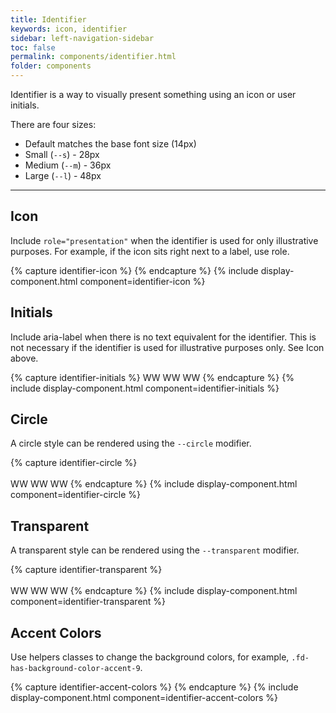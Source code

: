 ```yaml
---
title: Identifier
keywords: icon, identifier
sidebar: left-navigation-sidebar
toc: false
permalink: components/identifier.html
folder: components
---
```


Identifier is a way to visually present something using an icon or user initials.

There are four sizes:
- Default matches the base font size (14px)
- Small (`--s`) - 28px
- Medium (`--m`) - 36px
- Large (`--l`) - 48px

<hr>

## Icon
Include `role="presentation"` when the identifier is used for only illustrative purposes. For example, if the icon sits right next to a label, use role.

{% capture identifier-icon %}
<span class=" fd-identifier--s sap-icon--washing-machine" role="presentation"></span>
<span class=" fd-identifier--m sap-icon--washing-machine" role="presentation"></span>
<span class=" fd-identifier--l sap-icon--washing-machine" role="presentation"></span>
{% endcapture %}
{% include display-component.html component=identifier-icon %}
<br>

## Initials
Include aria-label when there is no text equivalent for the identifier. This is not necessary if the identifier is used for illustrative purposes only. See Icon above.

{% capture identifier-initials %}
<span class=" fd-identifier--s" aria-label="Wendy Wallace">WW</span>
<span class=" fd-identifier--m" aria-label="Wendy Wallace">WW</span>
<span class=" fd-identifier--l" aria-label="Wendy Wallace">WW</span>
{% endcapture %}
{% include display-component.html component=identifier-initials %}
<br>

## Circle
A circle style can be rendered using the `--circle` modifier.

{% capture identifier-circle %}
<span class=" fd-identifier--s fd-identifier--circle sap-icon--money-bills" role="presentation"></span>
<span class=" fd-identifier--m fd-identifier--circle sap-icon--money-bills" role="presentation"></span>
<span class=" fd-identifier--l fd-identifier--circle sap-icon--money-bills" role="presentation"></span>
<br><br>
<span class=" fd-identifier--s fd-identifier--circle" aria-label="Wendy Wallace">WW</span>
<span class=" fd-identifier--m fd-identifier--circle" aria-label="Wendy Wallace">WW</span>
<span class=" fd-identifier--l fd-identifier--circle" aria-label="Wendy Wallace">WW</span>
{% endcapture %}
{% include display-component.html component=identifier-circle %}
<br>

## Transparent

A transparent style can be rendered using the `--transparent` modifier.

{% capture identifier-transparent %}
<span class=" fd-identifier--s fd-identifier--circle fd-identifier--transparent sap-icon--money-bills" role="presentation"></span>
<span class=" fd-identifier--m fd-identifier--circle fd-identifier--transparent sap-icon--money-bills" role="presentation"></span>
<span class=" fd-identifier--l fd-identifier--circle fd-identifier--transparent sap-icon--money-bills" role="presentation"></span>
<br><br>
<span class=" fd-identifier--s fd-identifier--circle fd-identifier--transparent" aria-label="Wendy Wallace">WW</span>
<span class=" fd-identifier--m fd-identifier--circle fd-identifier--transparent" aria-label="Wendy Wallace">WW</span>
<span class=" fd-identifier--l fd-identifier--circle fd-identifier--transparent" aria-label="Wendy Wallace">WW</span>
{% endcapture %}
{% include display-component.html component=identifier-transparent %}
<br>

## Accent Colors
Use helpers classes to change the background colors, for example, `.fd-has-background-color-accent-9`.

{% capture identifier-accent-colors %}
<span class=" fd-identifier--m sap-icon--money-bills fd-has-background-color-accent-1" role="presentation"></span>
<span class=" fd-identifier--m sap-icon--money-bills fd-has-background-color-accent-2" role="presentation"></span>
<span class=" fd-identifier--m sap-icon--money-bills fd-has-background-color-accent-3" role="presentation"></span>
<span class=" fd-identifier--m sap-icon--money-bills fd-has-background-color-accent-4" role="presentation"></span>
<span class=" fd-identifier--m sap-icon--money-bills fd-has-background-color-accent-5" role="presentation"></span>
<span class=" fd-identifier--m sap-icon--money-bills fd-has-background-color-accent-6" role="presentation"></span>
<span class=" fd-identifier--m sap-icon--money-bills fd-has-background-color-accent-7" role="presentation"></span>
<span class=" fd-identifier--m sap-icon--money-bills fd-has-background-color-accent-8" role="presentation"></span>
<span class=" fd-identifier--m sap-icon--money-bills fd-has-background-color-accent-9" role="presentation"></span>
{% endcapture %}
{% include display-component.html component=identifier-accent-colors %}
